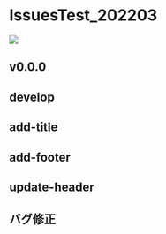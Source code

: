 # IssuesTest_202203

![](https://img.shields.io/badge/Version-1.0.0-990000.svg)

## v0.0.0



## develop

## add-title

## add-footer

## update-header


## バグ修正
